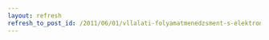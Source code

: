 ```yaml
---
layout: refresh
refresh_to_post_id: /2011/06/01/vllalati-folyamatmenedzsment-s-elektronikus-kereskedelem
---
```

